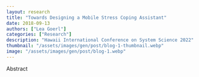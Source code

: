 ```yaml
---
layout: research
title: "Towards Designing a Mobile Stress Coping Assistant"
date: 2018-09-13
authors: ["Lea Goerl"]
categories: ["Research"]
description: "Hawaii International Conference on System Science 2022"
thumbnail: "/assets/images/gen/post/blog-1-thumbnail.webp"
image: "/assets/images/gen/post/blog-1.webp"
---
```


Abstract

